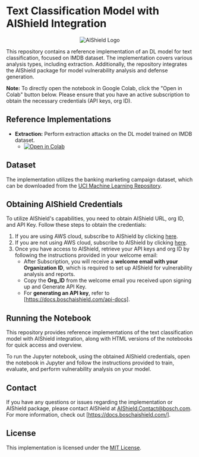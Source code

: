 # Text Classification Model with AIShield Integration

<p align="center">
  <img src="https://github.com/bosch-aisecurity-aishield/Reference-Implementations/blob/main/images/AIShield_logo.png" alt="AIShield Logo">
</p>

This repository contains a reference implementation of an DL model for text classification, focused on IMDB dataset. The implementation covers various analysis types, including extraction. Additionally, the repository integrates the AIShield package for model vulnerability analysis and defense generation.

**Note:** To directly open the notebook in Google Colab, click the "Open in Colab" button below. Please ensure that you have an active subscription to obtain the necessary credentials (API keys, org ID).

## Reference Implementations

- **Extraction:** Perform extraction attacks on the DL model trained on IMDB dataset.
  - [![Open in Colab](https://colab.research.google.com/assets/colab-badge.svg)](https://colab.research.google.com/github/bosch-aisecurity-aishield/Reference-Implementations/blob/main/Product_Taskpair_wise/Text_Classification/Text_Classification_Extraction.ipynb)

## Dataset

The implementation utilizes the banking marketing campaign dataset, which can be downloaded from the [UCI Machine Learning Repository](https://archive.ics.uci.edu/ml/datasets/bank+marketing).

## Obtaining AIShield Credentials

To utilize AIShield's capabilities, you need to obtain AIShield URL, org ID, and API Key. Follow these steps to obtain the credentials:

1. If you are using AWS cloud, subscribe to AIShield by clicking [here](https://aws.amazon.com/marketplace/pp/prodview-ppbwtiryaohti).
2. If you are not using AWS cloud, subscribe to AIShield by clicking [here](https://boschaishield.com/trial-request).
3. Once you have access to AIShield, retrieve your API keys and org ID by following the instructions provided in your welcome email:
   - After Subscription, you will receive a **welcome email with your Organization ID**, which is required to set up AIShield for vulnerability analysis and reports.
   - Copy the **Org_ID** from the welcome email you received upon signing up and Generate API Key.
   - For **generating an API key**, refer to [https://docs.boschaishield.com/api-docs].

## Running the Notebook

This repository provides reference implementations of the text classification model with AIShield integration, along with HTML versions of the notebooks for quick access and overview.

To run the Jupyter notebook, using the obtained AIShield credentials, open the notebook in Jupyter and follow the instructions provided to train, evaluate, and perform vulnerability analysis on your model.

## Contact

If you have any questions or issues regarding the implementation or AIShield package, please contact AIShield at [AIShield.Contact@bosch.com](mailto:AIShield.Contact@bosch.com). For more information, check out [https://docs.boschaishield.com/].

## License

This implementation is licensed under the [MIT License](https://github.com/bosch-aisecurity-aishield/Reference-Implementations/blob/main/LICENSE).
